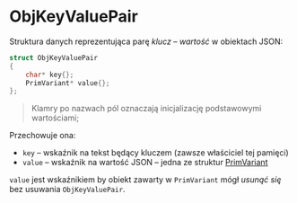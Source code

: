 # ObjKeyValuePair

Struktura danych reprezentująca parę *klucz* – *wartość* w obiektach JSON:

```cpp
struct ObjKeyValuePair  
{  
    char* key{};  
    PrimVariant* value{};  
};
```

> Klamry po nazwach pól oznaczają inicjalizację podstawowymi wartościami;  

Przechowuje ona:

- `key` – wskaźnik na tekst będący kluczem (zawsze właściciel tej pamięci)
- `value` – wskaźnik na wartość JSON – jedna ze struktur [PrimVariant](./PrimVariant.md) 

`value` jest wskaźnikiem by obiekt zawarty w `PrimVariant` mógł *usunąć się* bez usuwania `ObjKeyValuePair`.